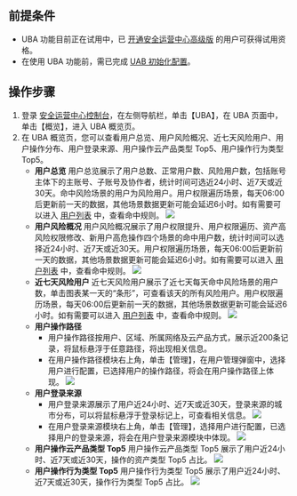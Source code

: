 ## 前提条件
 - UBA 功能目前正在试用中，已 [开通安全运营中心高级版](https://buy.cloud.tencent.com/soc) 的用户可获得试用资格。
 - 在使用 UBA 功能前，需已完成 [UAB 初始化配置](https://cloud.tencent.com/document/product/664/41790)。

## 操作步骤
1. 登录 [安全运营中心控制台](https://console.cloud.tencent.com/ssav2/account)，在左侧导航栏，单击【UBA】，在 UBA 页面中，单击【概览】，进入 UBA 概览页。
2. 在 UBA 概览页，您可以查看用户总览、用户风险概况、近七天风险用户、用户操作分布、用户登录来源、用户操作云产品类型 Top5、用户操作行为类型 Top5。
	- **用户总览**
	用户总览展示了用户总数、正常用户数、风险用户数，包括账号主体下的主账号、子账号及协作者，统计时间可选近24小时、近7天或近30天。命中风险场景的用户为风险用户。用户权限遍历场景，每天06:00后更新前一天的数据，其他场景数据更新可能会延迟6小时。如有需要可以进入 [用户列表](https://cloud.tencent.com/document/product/664/41792) 中，查看命中规则。
![](https://main.qcloudimg.com/raw/13c1eca3e450ef64aed36a98950049ac.png)
	- **用户风险概况**
	用户风险概况展示了用户权限提升、用户权限遍历、资产高风险权限修改、新用户高危操作四个场景的命中用户数，统计时间可以选择近24小时、近7天或近30天。用户权限遍历场景，每天06:00后更新前一天的数据，其他场景数据更新可能会延迟6小时。如有需要可以进入 [用户列表](https://cloud.tencent.com/document/product/664/41792) 中，查看命中规则。
	![](https://main.qcloudimg.com/raw/84943ea0a72a3e27f167e929cce61891.png)
	- **近七天风险用户**
近七天风险用户展示了近七天每天命中风险场景的用户数，单击图表某一天的“条形”，可查看该天的所有风险用户。用户权限遍历场景，每天06:00后更新前一天的数据，其他场景数据更新可能会延迟6小时。如有需要可以进入 [用户列表](https://cloud.tencent.com/document/product/664/41792) 中，查看命中规则。
![](https://main.qcloudimg.com/raw/90a635762e96234f5e9a100f1f2bfedd.png)
	- **用户操作路径**
		- 用户操作路径按用户、区域、所属网络及云产品方式，展示近200条记录，将鼠标悬浮于任意路径，将出现相关信息。
		- 在用户操作路径模块右上角，单击【管理】，在用户管理弹窗中，选择用户进行配置，已选择用户的操作路径，将会在用户操作路径上体现。
![](https://main.qcloudimg.com/raw/94e0539c6d64e4d506fb71d304ae64d4.png)
	- **用户登录来源**
		- 用户登录来源展示了用户近24小时、近7天或近30天，登录来源的城市分布，可以将鼠标悬浮于登录标记上，可查看相关信息。
![](https://main.qcloudimg.com/raw/2d6e246920b04fa64b6be867e0eb1e51.png)
		- 在用户登录来源模块右上角，单击【管理】，选择用户进行配置，已选择用户的登录来源，将会在用户登录来源模块中体现。
![](https://main.qcloudimg.com/raw/94e0539c6d64e4d506fb71d304ae64d4.png)
	- **用户操作云产品类型 Top5** 
用户操作云产品类型 Top5 展示了用户近24小时、近7天或近30天，操作的资产类型 Top5 占比。
![](https://main.qcloudimg.com/raw/1e3289b1dab63a416baf908a51e880db.png)
	- **用户操作行为类型 Top5**
用户操作行为类型 Top5 展示了用户近24小时、近7天或近30天，操作行为类型 Top5 占比。
![](https://main.qcloudimg.com/raw/b838e0cc80a4c6d63211c5f696f37570.png)

